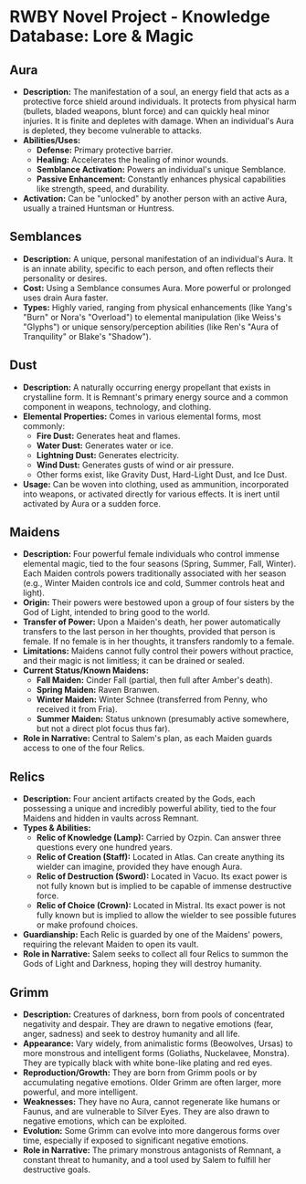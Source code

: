 # RWBY Novel Project - Knowledge Database: Lore & Magic

## Aura

* **Description:** The manifestation of a soul, an energy field that acts as a protective force shield around individuals. It protects from physical harm (bullets, bladed weapons, blunt force) and can quickly heal minor injuries. It is finite and depletes with damage. When an individual's Aura is depleted, they become vulnerable to attacks.
* **Abilities/Uses:**
  * **Defense:** Primary protective barrier.
  * **Healing:** Accelerates the healing of minor wounds.
  * **Semblance Activation:** Powers an individual's unique Semblance.
  * **Passive Enhancement:** Constantly enhances physical capabilities like strength, speed, and durability.
* **Activation:** Can be "unlocked" by another person with an active Aura, usually a trained Huntsman or Huntress.

## Semblances

* **Description:** A unique, personal manifestation of an individual's Aura. It is an innate ability, specific to each person, and often reflects their personality or desires.
* **Cost:** Using a Semblance consumes Aura. More powerful or prolonged uses drain Aura faster.
* **Types:** Highly varied, ranging from physical enhancements (like Yang's "Burn" or Nora's "Overload") to elemental manipulation (like Weiss's "Glyphs") or unique sensory/perception abilities (like Ren's "Aura of Tranquility" or Blake's "Shadow").

## Dust

* **Description:** A naturally occurring energy propellant that exists in crystalline form. It is Remnant's primary energy source and a common component in weapons, technology, and clothing.
* **Elemental Properties:** Comes in various elemental forms, most commonly:
  * **Fire Dust:** Generates heat and flames.
  * **Water Dust:** Generates water or ice.
  * **Lightning Dust:** Generates electricity.
  * **Wind Dust:** Generates gusts of wind or air pressure.
  * Other forms exist, like Gravity Dust, Hard-Light Dust, and Ice Dust.
* **Usage:** Can be woven into clothing, used as ammunition, incorporated into weapons, or activated directly for various effects. It is inert until activated by Aura or a sudden force.

## Maidens

* **Description:** Four powerful female individuals who control immense elemental magic, tied to the four seasons (Spring, Summer, Fall, Winter). Each Maiden controls powers traditionally associated with her season (e.g., Winter Maiden controls ice and cold, Summer controls heat and light).
* **Origin:** Their powers were bestowed upon a group of four sisters by the God of Light, intended to bring good to the world.
* **Transfer of Power:** Upon a Maiden's death, her power automatically transfers to the last person in her thoughts, provided that person is female. If no female is in her thoughts, it transfers randomly to a female.
* **Limitations:** Maidens cannot fully control their powers without practice, and their magic is not limitless; it can be drained or sealed.
* **Current Status/Known Maidens:**
  * **Fall Maiden:** Cinder Fall (partial, then full after Amber's death).
  * **Spring Maiden:** Raven Branwen.
  * **Winter Maiden:** Winter Schnee (transferred from Penny, who received it from Fria).
  * **Summer Maiden:** Status unknown (presumably active somewhere, but not a direct plot focus thus far).
* **Role in Narrative:** Central to Salem's plan, as each Maiden guards access to one of the four Relics.

## Relics

* **Description:** Four ancient artifacts created by the Gods, each possessing a unique and incredibly powerful ability, tied to the four Maidens and hidden in vaults across Remnant.
* **Types & Abilities:**
  * **Relic of Knowledge (Lamp):** Carried by Ozpin. Can answer three questions every one hundred years.
  * **Relic of Creation (Staff):** Located in Atlas. Can create anything its wielder can imagine, provided they have enough Aura.
  * **Relic of Destruction (Sword):** Located in Vacuo. Its exact power is not fully known but is implied to be capable of immense destructive force.
  * **Relic of Choice (Crown):** Located in Mistral. Its exact power is not fully known but is implied to allow the wielder to see possible futures or make profound choices.
* **Guardianship:** Each Relic is guarded by one of the Maidens' powers, requiring the relevant Maiden to open its vault.
* **Role in Narrative:** Salem seeks to collect all four Relics to summon the Gods of Light and Darkness, hoping they will destroy humanity.

## Grimm

* **Description:** Creatures of darkness, born from pools of concentrated negativity and despair. They are drawn to negative emotions (fear, anger, sadness) and seek to destroy humanity and all life.
* **Appearance:** Vary widely, from animalistic forms (Beowolves, Ursas) to more monstrous and intelligent forms (Goliaths, Nuckelavee, Monstra). They are typically black with white bone-like plating and red eyes.
* **Reproduction/Growth:** They are born from Grimm pools or by accumulating negative emotions. Older Grimm are often larger, more powerful, and more intelligent.
* **Weaknesses:** They have no Aura, cannot regenerate like humans or Faunus, and are vulnerable to Silver Eyes. They are also drawn to negative emotions, which can be exploited.
* **Evolution:** Some Grimm can evolve into more dangerous forms over time, especially if exposed to significant negative emotions.
* **Role in Narrative:** The primary monstrous antagonists of Remnant, a constant threat to humanity, and a tool used by Salem to fulfill her destructive goals.
